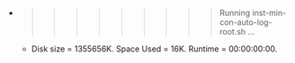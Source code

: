 * >>>>>>>>> Running inst-min-con-auto-log-root.sh ...
  * Disk size = 1355656K. Space Used = 16K. Runtime = 00:00:00:00.
